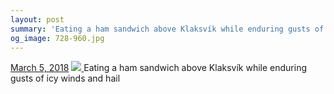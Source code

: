 ```yaml
---
layout: post
summary: 'Eating a ham sandwich above Klaksvík while enduring gusts of icy winds and hail'
og_image: 728-960.jpg
---
```


<p>
  <time>
    <a href="/728">March 5, 2018</a>
  </time>
  <a href="/728">
    <img src="{{ site.assets_url }}/728-480.jpg" srcset="{{ site.assets_url }}/728-240.jpg 240w, {{ site.assets_url }}/728-480.jpg 480w, {{ site.assets_url }}/728-720.jpg 720w, {{ site.assets_url }}/728-960.jpg 960w" sizes="(min-width: 700px) 50vw, calc(100vw - 2rem)" />
  </a>
  <span>Eating a ham sandwich above Klaksvík while enduring gusts of icy winds and hail</span>
</p>
